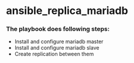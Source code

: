# ansible_replica_mariadb
### The playbook does following steps:

* Install and configure mariadb master
* Install and configure mariadb slave
* Create replication between them